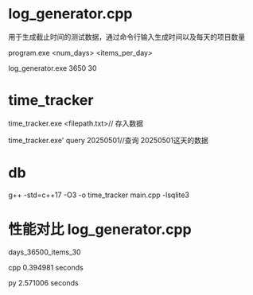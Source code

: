# log_generator.cpp
用于生成截止时间的测试数据，通过命令行输入生成时间以及每天的项目数量

program.exe <num_days> <items_per_day>

log_generator.exe 3650 30

# time_tracker
time_tracker.exe <filepath.txt>// 存入数据

time_tracker.exe' query 20250501//查询 20250501这天的数据

# db
g++ -std=c++17 -O3 -o time_tracker main.cpp -lsqlite3


# 性能对比 log_generator.cpp
days_36500_items_30

cpp 0.394981 seconds

py 2.571006 seconds

